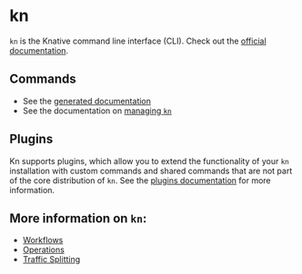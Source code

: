 # kn

`kn` is the Knative command line interface (CLI). Check out the
[official documentation](https://knative.dev/docs/client/).
  
## Commands

- See the [generated documentation](cmd/kn.md)
- See the documentation on [managing `kn`](operations/management.md)

## Plugins

Kn supports plugins, which allow you to extend the functionality of your `kn`
installation with custom commands and shared commands that are not part
of the core distribution of `kn`. See the
[plugins documentation](plugins/README.md) for more information.

## More information on `kn`:

- [Workflows](workflows/README.md)
- [Operations](operations/README.md)
- [Traffic Splitting](traffic/README.md)

